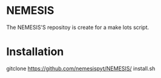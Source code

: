 # NEMESIS
The NEMESIS'S repositoy is create for a make lots script.

# Installation
gitclone https://github.com/nemesispyt/NEMESIS/
install.sh
